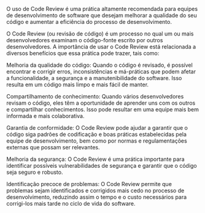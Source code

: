 O uso de Code Review é uma prática altamente recomendada para equipes de desenvolvimento de software que desejam melhorar a qualidade do seu código e aumentar a eficiência do processo de desenvolvimento.

O Code Review (ou revisão de código) é um processo no qual um ou mais desenvolvedores examinam o código-fonte escrito por outros desenvolvedores. A importância de usar o Code Review está relacionada a diversos benefícios que essa prática pode trazer, tais como:

Melhoria da qualidade do código: Quando o código é revisado, é possível encontrar e corrigir erros, inconsistências e má-práticas que podem afetar a funcionalidade, a segurança e a manutenibilidade do software. Isso resulta em um código mais limpo e mais fácil de manter.

Compartilhamento de conhecimento: Quando vários desenvolvedores revisam o código, eles têm a oportunidade de aprender uns com os outros e compartilhar conhecimentos. Isso pode resultar em uma equipe mais bem informada e mais colaborativa.

Garantia de conformidade: O Code Review pode ajudar a garantir que o código siga padrões de codificação e boas práticas estabelecidas pela equipe de desenvolvimento, bem como por normas e regulamentações externas que possam ser relevantes.

Melhoria da segurança: O Code Review é uma prática importante para identificar possíveis vulnerabilidades de segurança e garantir que o código seja seguro e robusto.

Identificação precoce de problemas: O Code Review permite que problemas sejam identificados e corrigidos mais cedo no processo de desenvolvimento, reduzindo assim o tempo e o custo necessários para corrigi-los mais tarde no ciclo de vida do software.

